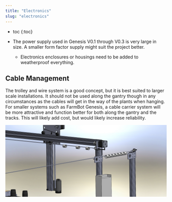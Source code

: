 ```yaml
---
title: "Electronics"
slug: "electronics"
---
```


* toc
{:toc}

* The power supply used in Genesis V0.1 through V0.3 is very large in size. A smaller form factor supply might suit the project better.
  * Electronics enclosures or housings need to be added to weatherproof everything.

## Cable Management
The trolley and wire system is a good concept, but it is best suited to larger scale installations. It should not be used along the gantry though in any circumstances as the cables will get in the way of the plants when hanging. For smaller systems such as FarmBot Genesis, a cable carrier system will be more attractive and function better for both along the gantry and the tracks. This will likely add cost, but would likely increase reliability.

![Cable_Carrier_1.jpg](_images/Cable_Carrier_1.jpg)

